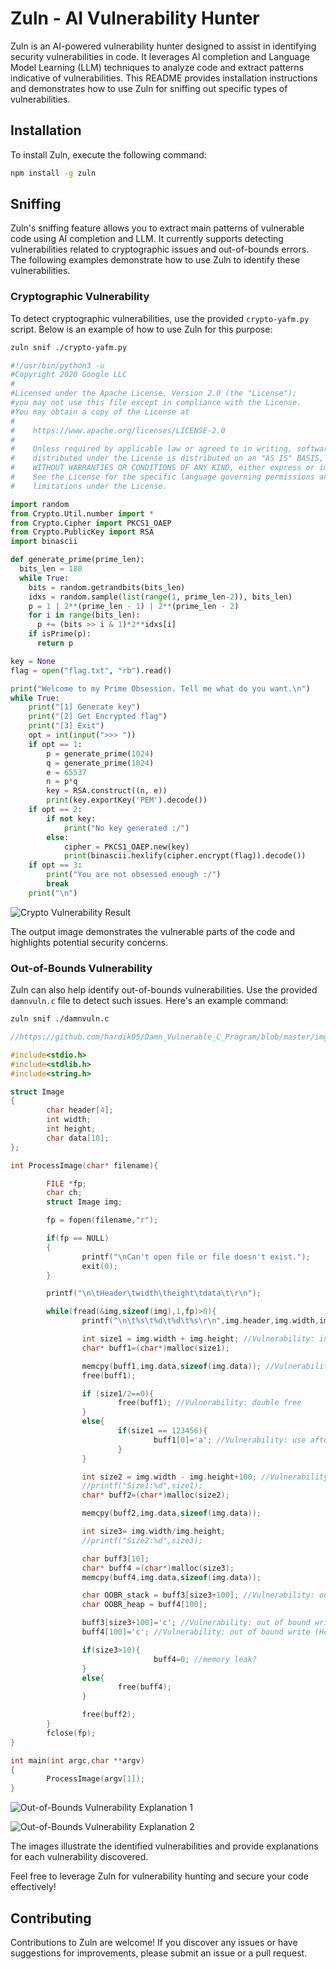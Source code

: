 # Zuln - AI Vulnerability Hunter

Zuln is an AI-powered vulnerability hunter designed to assist in identifying security vulnerabilities in code. It leverages AI completion and Language Model Learning (LLM) techniques to analyze code and extract patterns indicative of vulnerabilities. This README provides installation instructions and demonstrates how to use Zuln for sniffing out specific types of vulnerabilities.

## Installation

To install Zuln, execute the following command:

```bash
npm install -g zuln
```

## Sniffing

Zuln's sniffing feature allows you to extract main patterns of vulnerable code using AI completion and LLM. It currently supports detecting vulnerabilities related to cryptographic issues and out-of-bounds errors. The following examples demonstrate how to use Zuln to identify these vulnerabilities.

### Cryptographic Vulnerability

To detect cryptographic vulnerabilities, use the provided `crypto-yafm.py` script. Below is an example of how to use Zuln for this purpose:

```bash
zuln snif ./crypto-yafm.py
```

```python
#!/usr/bin/python3 -u
#Copyright 2020 Google LLC
#
#Licensed under the Apache License, Version 2.0 (the "License");
#you may not use this file except in compliance with the License.
#You may obtain a copy of the License at
#
#    https://www.apache.org/licenses/LICENSE-2.0
#
#    Unless required by applicable law or agreed to in writing, software
#    distributed under the License is distributed on an "AS IS" BASIS,
#    WITHOUT WARRANTIES OR CONDITIONS OF ANY KIND, either express or implied.
#    See the License for the specific language governing permissions and
#    limitations under the License.

import random
from Crypto.Util.number import *
from Crypto.Cipher import PKCS1_OAEP
from Crypto.PublicKey import RSA
import binascii

def generate_prime(prime_len):
  bits_len = 180
  while True:
    bits = random.getrandbits(bits_len)
    idxs = random.sample(list(range(1, prime_len-2)), bits_len)
    p = 1 | 2**(prime_len - 1) | 2**(prime_len - 2)
    for i in range(bits_len):
      p += (bits >> i & 1)*2**idxs[i]
    if isPrime(p):
      return p

key = None
flag = open("flag.txt", "rb").read()

print("Welcome to my Prime Obsession. Tell me what do you want.\n")
while True:
    print("[1] Generate key")
    print("[2] Get Encrypted flag")
    print("[3] Exit")
    opt = int(input(">>> "))
    if opt == 1:
        p = generate_prime(1024)
        q = generate_prime(1024)
        e = 65537
        n = p*q
        key = RSA.construct((n, e))
        print(key.exportKey('PEM').decode())
    if opt == 2:
        if not key:
            print("No key generated :/")
        else:
            cipher = PKCS1_OAEP.new(key)
            print(binascii.hexlify(cipher.encrypt(flag)).decode())
    if opt == 3:
        print("You are not obsessed enough :/")
        break
    print("\n")
```


![Crypto Vulnerability Result](data/crypto.png)

The output image demonstrates the vulnerable parts of the code and highlights potential security concerns.

### Out-of-Bounds Vulnerability

Zuln can also help identify out-of-bounds vulnerabilities. Use the provided `damnvuln.c` file to detect such issues. Here's an example command:

```bash
zuln snif ./damnvuln.c
```

```c
//https://github.com/hardik05/Damn_Vulnerable_C_Program/blob/master/imgRead.c

#include<stdio.h>
#include<stdlib.h>
#include<string.h>

struct Image
{
        char header[4];
        int width;
        int height;
        char data[10];
};

int ProcessImage(char* filename){

        FILE *fp;
        char ch;
        struct Image img;

        fp = fopen(filename,"r"); 

        if(fp == NULL)
        {
                printf("\nCan't open file or file doesn't exist.");
                exit(0);
        }

        printf("\n\tHeader\twidth\theight\tdata\t\r\n");

        while(fread(&img,sizeof(img),1,fp)>0){
                printf("\n\t%s\t%d\t%d\t%s\r\n",img.header,img.width,img.height,img.data);

                int size1 = img.width + img.height; //Vulnerability: integer overflow
                char* buff1=(char*)malloc(size1);

                memcpy(buff1,img.data,sizeof(img.data)); //Vulnerability: no data buffer size/malloc success check?
                free(buff1);

                if (size1/2==0){
                        free(buff1); //Vulnerability: double free
                }
                else{
                        if(size1 == 123456){
                                buff1[0]='a'; //Vulnerability: use after free
                        }
                }

                int size2 = img.width - img.height+100; //Vulnerability: integer underflow
                //printf("Size1:%d",size1);
                char* buff2=(char*)malloc(size2);

                memcpy(buff2,img.data,sizeof(img.data));

                int size3= img.width/img.height;
                //printf("Size2:%d",size3);

                char buff3[10];
                char* buff4 =(char*)malloc(size3);
                memcpy(buff4,img.data,sizeof(img.data));

                char OOBR_stack = buff3[size3+100]; //Vulnerability: out of bound read (stack)
                char OOBR_heap = buff4[100];

                buff3[size3+100]='c'; //Vulnerability: out of bound write (Stack)
                buff4[100]='c'; //Vulnerability: out of bound write (Heap)

                if(size3>10){
                                buff4=0; //memory leak?
                }
                else{
                        free(buff4);
                }

                free(buff2);
        }
        fclose(fp);
}

int main(int argc,char **argv)
{
        ProcessImage(argv[1]);
}
```

![Out-of-Bounds Vulnerability Explanation 1](data/out1.png)

![Out-of-Bounds Vulnerability Explanation 2](data/out2.png)

The images illustrate the identified vulnerabilities and provide explanations for each vulnerability discovered.

Feel free to leverage Zuln for vulnerability hunting and secure your code effectively!

## Contributing

Contributions to Zuln are welcome! If you discover any issues or have suggestions for improvements, please submit an issue or a pull request.